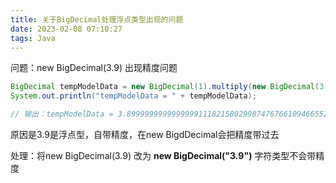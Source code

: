 ```yaml
---
title: 关于BigDecimal处理浮点类型出现的问题
date: 2023-02-08 07:10:27
tags: Java
---
```


问题：new BigDecimal(3.9) 出现精度问题 

```java
BigDecimal tempModelData = new BigDecimal(1).multiply(new BigDecimal(3.9));
System.out.println("tempModelData = " + tempModelData);

// 输出：tempModelData = 3.899999999999999911182158029987476766109466552734375               
```

原因是3.9是浮点型，自带精度，在new BigdDecimal会把精度带过去

处理：将new BigDecimal(3.9) 改为 **new BigDecimal("3.9")**  字符类型不会带精度